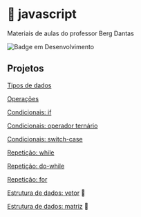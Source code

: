 # :octopus: javascript
Materiais de aulas do professor Berg Dantas

![Badge em Desenvolvimento](http://img.shields.io/static/v1?label=STATUS&message=EM%20DESENVOLVIMENTO&color=GREEN&style=for-the-badge)

## Projetos

[Tipos de dados](https://github.com/bergdantas/javascript/tree/main/tiposDeDados)

[Operações](https://github.com/bergdantas/javascript/tree/main/operacoes)

[Condicionais: if](https://github.com/bergdantas/javascript/tree/main/if)

[Condicionais: operador ternário](https://github.com/bergdantas/javascript/tree/main/ternario)

[Condicionais: switch-case](https://github.com/bergdantas/javascript/tree/main/switch) 

[Repetição: while](https://github.com/bergdantas/javascript/tree/main/while)

[Repetição: do-while](https://github.com/bergdantas/javascript/tree/main/do) 

[Repetição: for](https://github.com/bergdantas/javascript/tree/main/for) 

[Estrutura de dados: vetor](Calma) :construction: 

[Estrutura de dados: matriz](Calma) :construction: 